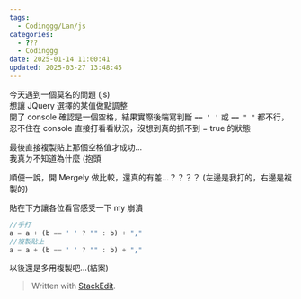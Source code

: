 ```yaml
---
tags:
  - Codinggg/Lan/js
categories:
  - ???
  - Codinggg
date: 2025-01-14 11:00:41
updated: 2025-03-27 13:48:45
---
```

今天遇到一個莫名的問題 (js)  
想讓 JQuery 選擇的某值做點調整  
開了 console 確認是一個空格，結果實際後端寫判斷 `== ' '` 或 `== " "` 都不行，忍不住在 console 直接打看看狀況，沒想到真的抓不到 = true 的狀態

<!-- more -->

最後直接複製貼上那個空格值才成功...  
我真ㄉ不知道為什麼 (抱頭

順便一說，開 Mergely 做比較，還真的有差...？？？？ (左邊是我打的，右邊是複製的)

貼在下方讓各位看官感受一下 my 崩潰

``` js
//手打
a = a + (b == ' ' ? "" : b) + ","
//複製貼上
a = a + (b == ' ' ? "" : b) + ","
```

以後還是多用複製吧...(結案)

> Written with [StackEdit](https://stackedit.io/).